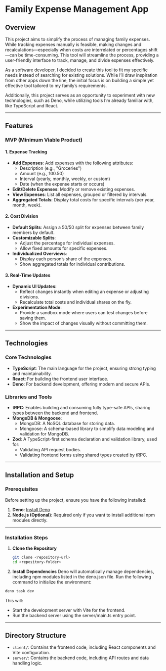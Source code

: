 # Family Expense Management App

## Overview

This project aims to simplify the process of managing family expenses. While tracking expenses manually is feasible, making changes and recalculations—especially when costs are interrelated or percentages shift—can be time-consuming. This tool will streamline the process, providing a user-friendly interface to track, manage, and divide expenses effectively.

As a software developer, I decided to create this tool to fit my specific needs instead of searching for existing solutions. While I’ll draw inspiration from other apps down the line, the initial focus is on building a simple yet effective tool tailored to my family’s requirements.

Additionally, this project serves as an opportunity to experiment with new technologies, such as Deno, while utilizing tools I’m already familiar with, like TypeScript and React.

---

## Features

### MVP (Minimum Viable Product)

#### 1. Expense Tracking
- **Add Expenses**: Add expenses with the following attributes:
  - Description (e.g., "Groceries")
  - Amount (e.g., 100.50)
  - Interval (yearly, monthly, weekly, or custom)
  - Date (when the expense starts or occurs)
- **Edit/Delete Expenses**: Modify or remove existing expenses.
- **View Expenses**: List all expenses, grouped or filtered by intervals.
- **Aggregated Totals**: Display total costs for specific intervals (per year, month, week).

#### 2. Cost Division
- **Default Splits**: Assign a 50/50 split for expenses between family members by default.
- **Customizable Splits**:
  - Adjust the percentage for individual expenses.
  - Allow fixed amounts for specific expenses.
- **Individualized Overviews**:
  - Display each person’s share of the expenses.
  - Show aggregated totals for individual contributions.

#### 3. Real-Time Updates
- **Dynamic UI Updates**:
  - Reflect changes instantly when editing an expense or adjusting divisions.
  - Recalculate total costs and individual shares on the fly.
- **Experimentation Mode**:
  - Provide a sandbox mode where users can test changes before saving them.
  - Show the impact of changes visually without committing them.

---

## Technologies

### Core Technologies
- **TypeScript**: The main language for the project, ensuring strong typing and maintainability.
- **React**: For building the frontend user interface.
- **Deno**: For backend development, offering modern and secure APIs.

### Libraries and Tools
- **tRPC**: Enables building and consuming fully type-safe APIs, sharing types between the backend and frontend.
- **MongoDB & Mongoose**:
  - MongoDB: A NoSQL database for storing data.
  - Mongoose: A schema-based library to simplify data modeling and validation for MongoDB.
- **Zod**: A TypeScript-first schema declaration and validation library, used for:
  - Validating API request bodies.
  - Validating frontend forms using shared types created by tRPC.

---

## Installation and Setup

### Prerequisites
Before setting up the project, ensure you have the following installed:
1. **Deno**: [Install Deno](https://deno.land/#installation)
2. **Node.js (Optional)**: Required only if you want to install additional npm modules directly.

---

### Installation Steps

1. **Clone the Repository**
   ```bash
   git clone <repository-url>
   cd <repository-folder>
   ```
2.	**Install Dependencies**
Deno will automatically manage dependencies, including npm modules listed in the deno.json file.
Run the following command to initialize the environment:
   ```bash
   deno task dev
   ```
   This will:
- Start the development server with Vite for the frontend.
- Run the backend server using the server/main.ts entry point.

---
## Directory Structure
- `client/`: Contains the frontend code, including React components and Vite configuration.
- `server/`: Contains the backend code, including API routes and data handling logic.